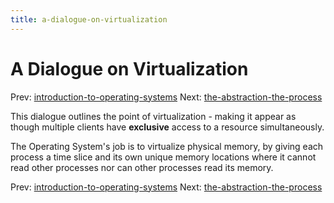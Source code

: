 ```yaml
---
title: a-dialogue-on-virtualization
---
```


# A Dialogue on Virtualization

Prev:
[introduction-to-operating-systems](introduction-to-operating-systems.md)
Next:
[the-abstraction-the-process](the-abstraction-the-process.md)

This dialogue outlines the point of virtualization - making it appear as
though multiple clients have **exclusive** access to a resource
simultaneously.

The Operating System's job is to virtualize physical memory, by giving
each process a time slice and its own unique memory locations where it
cannot read other processes nor can other processes read its memory.

Prev:
[introduction-to-operating-systems](introduction-to-operating-systems.md)
Next:
[the-abstraction-the-process](the-abstraction-the-process.md)
